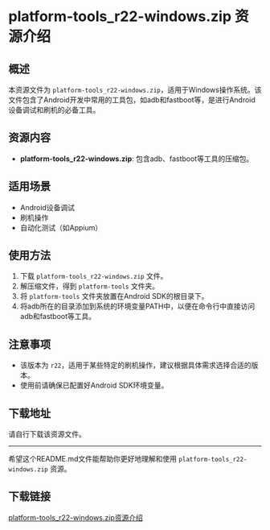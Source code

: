 # platform-tools_r22-windows.zip 资源介绍

## 概述
本资源文件为 `platform-tools_r22-windows.zip`，适用于Windows操作系统。该文件包含了Android开发中常用的工具包，如adb和fastboot等，是进行Android设备调试和刷机的必备工具。

## 资源内容
- **platform-tools_r22-windows.zip**: 包含adb、fastboot等工具的压缩包。

## 适用场景
- Android设备调试
- 刷机操作
- 自动化测试（如Appium）

## 使用方法
1. 下载 `platform-tools_r22-windows.zip` 文件。
2. 解压缩文件，得到 `platform-tools` 文件夹。
3. 将 `platform-tools` 文件夹放置在Android SDK的根目录下。
4. 将adb所在的目录添加到系统的环境变量PATH中，以便在命令行中直接访问adb和fastboot等工具。

## 注意事项
- 该版本为 `r22`，适用于某些特定的刷机操作，建议根据具体需求选择合适的版本。
- 使用前请确保已配置好Android SDK环境变量。

## 下载地址
请自行下载该资源文件。

---

希望这个README.md文件能帮助你更好地理解和使用 `platform-tools_r22-windows.zip` 资源。

## 下载链接

[platform-tools_r22-windows.zip资源介绍](https://pan.quark.cn/s/8c84b5c082b4)
